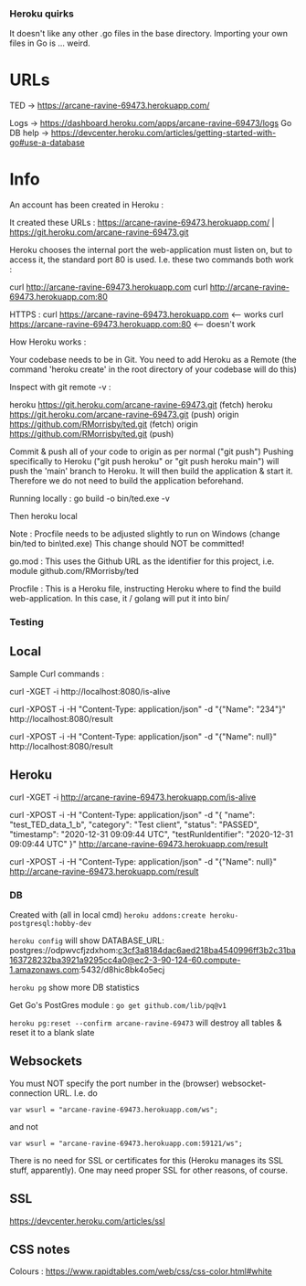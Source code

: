 ### Heroku quirks

It doesn't like any other .go files in the base directory. Importing your own files in Go is ... weird.

# URLs

TED -> https://arcane-ravine-69473.herokuapp.com/

Logs -> https://dashboard.heroku.com/apps/arcane-ravine-69473/logs
Go DB help -> https://devcenter.heroku.com/articles/getting-started-with-go#use-a-database

# Info

An account has been created in Heroku :

It created these URLs :
https://arcane-ravine-69473.herokuapp.com/ | https://git.heroku.com/arcane-ravine-69473.git

Heroku chooses the internal port the web-application must listen on, but to access
it, the standard port 80 is used. I.e. these two commands both work :

curl http://arcane-ravine-69473.herokuapp.com
curl http://arcane-ravine-69473.herokuapp.com:80

HTTPS :
curl https://arcane-ravine-69473.herokuapp.com <-- works
curl https://arcane-ravine-69473.herokuapp.com:80 <-- doesn't work

How Heroku works :

Your codebase needs to be in Git. You need to add Heroku as a Remote
(the command 'heroku create' in the root directory of your codebase will do this)

Inspect with git remote -v :

heroku https://git.heroku.com/arcane-ravine-69473.git (fetch)
heroku https://git.heroku.com/arcane-ravine-69473.git (push)
origin https://github.com/RMorrisby/ted.git (fetch)
origin https://github.com/RMorrisby/ted.git (push)

Commit & push all of your code to origin as per normal ("git push")
Pushing specifically to Heroku ("git push heroku" or "git push heroku main")
will push the 'main' branch to Heroku. It will then build the application & start it.
Therefore we do not need to build the application beforehand.

Running locally :
go build -o bin/ted.exe -v

Then
heroku local

Note : Procfile needs to be adjusted slightly to run on Windows (change bin/ted to bin\ted.exe)
This change should NOT be committed!

go.mod :
This uses the Github URL as the identifier for this project, i.e.
module github.com/RMorrisby/ted

Procfile :
This is a Heroku file, instructing Heroku where to find the build web-application.
In this case, it / golang will put it into bin/

### Testing

## Local

Sample Curl commands :

curl -XGET -i http://localhost:8080/is-alive

curl -XPOST -i -H "Content-Type: application/json" -d "{\"Name\": \"234\"}" http://localhost:8080/result

curl -XPOST -i -H "Content-Type: application/json" -d "{\"Name\": null}" http://localhost:8080/result

## Heroku

curl -XGET -i http://arcane-ravine-69473.herokuapp.com/is-alive

curl -XPOST -i -H "Content-Type: application/json" -d "{ \"name\": \"test_TED_data_1_b\", \"category\": \"Test client\", \"status\": \"PASSED\", \"timestamp\": \"2020-12-31 09:09:44 UTC\", \"testRunIdentifier\": \"2020-12-31 09:09:44 UTC\" }" http://arcane-ravine-69473.herokuapp.com/result

curl -XPOST -i -H "Content-Type: application/json" -d "{\"Name\": null}" http://arcane-ravine-69473.herokuapp.com/result

### DB

Created with
(all in local cmd) `heroku addons:create heroku-postgresql:hobby-dev`

`heroku config` will show
DATABASE_URL: postgres://odpwvcfjzdxhom:c3cf3a8184dac6aed218ba4540996ff3b2c31ba163728232ba3921a9295cc4a0@ec2-3-90-124-60.compute-1.amazonaws.com:5432/d8hic8bk4o5ecj

`heroku pg` show more DB statistics

Get Go's PostGres module : `go get github.com/lib/pq@v1`

`heroku pg:reset --confirm arcane-ravine-69473` will destroy all tables & reset it to a blank slate

## Websockets

You must NOT specify the port number in the (browser) websocket-connection URL. I.e. do

```
var wsurl = "arcane-ravine-69473.herokuapp.com/ws";
```

and not

```
var wsurl = "arcane-ravine-69473.herokuapp.com:59121/ws";
```

There is no need for SSL or certificates for this (Heroku manages its SSL stuff, apparently). One may need proper SSL for other reasons, of course.

## SSL

https://devcenter.heroku.com/articles/ssl

## CSS notes

Colours : https://www.rapidtables.com/web/css/css-color.html#white
